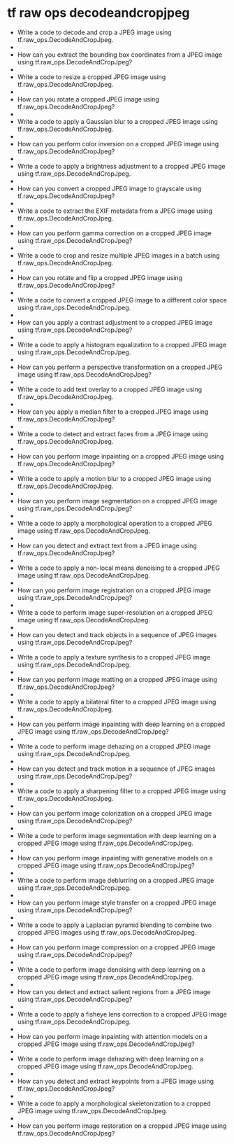 # tf raw ops decodeandcropjpeg

- Write a code to decode and crop a JPEG image using tf.raw_ops.DecodeAndCropJpeg.
- 
- How can you extract the bounding box coordinates from a JPEG image using tf.raw_ops.DecodeAndCropJpeg?
- 
- Write a code to resize a cropped JPEG image using tf.raw_ops.DecodeAndCropJpeg.
- 
- How can you rotate a cropped JPEG image using tf.raw_ops.DecodeAndCropJpeg?
- 
- Write a code to apply a Gaussian blur to a cropped JPEG image using tf.raw_ops.DecodeAndCropJpeg.
- 
- How can you perform color inversion on a cropped JPEG image using tf.raw_ops.DecodeAndCropJpeg?
- 
- Write a code to apply a brightness adjustment to a cropped JPEG image using tf.raw_ops.DecodeAndCropJpeg.
- 
- How can you convert a cropped JPEG image to grayscale using tf.raw_ops.DecodeAndCropJpeg?
- 
- Write a code to extract the EXIF metadata from a JPEG image using tf.raw_ops.DecodeAndCropJpeg.
- 
- How can you perform gamma correction on a cropped JPEG image using tf.raw_ops.DecodeAndCropJpeg?
- 
- Write a code to crop and resize multiple JPEG images in a batch using tf.raw_ops.DecodeAndCropJpeg.
- 
- How can you rotate and flip a cropped JPEG image using tf.raw_ops.DecodeAndCropJpeg?
- 
- Write a code to convert a cropped JPEG image to a different color space using tf.raw_ops.DecodeAndCropJpeg.
- 
- How can you apply a contrast adjustment to a cropped JPEG image using tf.raw_ops.DecodeAndCropJpeg?
- 
- Write a code to apply a histogram equalization to a cropped JPEG image using tf.raw_ops.DecodeAndCropJpeg.
- 
- How can you perform a perspective transformation on a cropped JPEG image using tf.raw_ops.DecodeAndCropJpeg?
- 
- Write a code to add text overlay to a cropped JPEG image using tf.raw_ops.DecodeAndCropJpeg.
- 
- How can you apply a median filter to a cropped JPEG image using tf.raw_ops.DecodeAndCropJpeg?
- 
- Write a code to detect and extract faces from a JPEG image using tf.raw_ops.DecodeAndCropJpeg.
- 
- How can you perform image inpainting on a cropped JPEG image using tf.raw_ops.DecodeAndCropJpeg?
- 
- Write a code to apply a motion blur to a cropped JPEG image using tf.raw_ops.DecodeAndCropJpeg.
- 
- How can you perform image segmentation on a cropped JPEG image using tf.raw_ops.DecodeAndCropJpeg?
- 
- Write a code to apply a morphological operation to a cropped JPEG image using tf.raw_ops.DecodeAndCropJpeg.
- 
- How can you detect and extract text from a JPEG image using tf.raw_ops.DecodeAndCropJpeg?
- 
- Write a code to apply a non-local means denoising to a cropped JPEG image using tf.raw_ops.DecodeAndCropJpeg.
- 
- How can you perform image registration on a cropped JPEG image using tf.raw_ops.DecodeAndCropJpeg?
- 
- Write a code to perform image super-resolution on a cropped JPEG image using tf.raw_ops.DecodeAndCropJpeg.
- 
- How can you detect and track objects in a sequence of JPEG images using tf.raw_ops.DecodeAndCropJpeg?
- 
- Write a code to apply a texture synthesis to a cropped JPEG image using tf.raw_ops.DecodeAndCropJpeg.
- 
- How can you perform image matting on a cropped JPEG image using tf.raw_ops.DecodeAndCropJpeg?
- 
- Write a code to apply a bilateral filter to a cropped JPEG image using tf.raw_ops.DecodeAndCropJpeg.
- 
- How can you perform image inpainting with deep learning on a cropped JPEG image using tf.raw_ops.DecodeAndCropJpeg?
- 
- Write a code to perform image dehazing on a cropped JPEG image using tf.raw_ops.DecodeAndCropJpeg.
- 
- How can you detect and track motion in a sequence of JPEG images using tf.raw_ops.DecodeAndCropJpeg?
- 
- Write a code to apply a sharpening filter to a cropped JPEG image using tf.raw_ops.DecodeAndCropJpeg.
- 
- How can you perform image colorization on a cropped JPEG image using tf.raw_ops.DecodeAndCropJpeg?
- 
- Write a code to perform image segmentation with deep learning on a cropped JPEG image using tf.raw_ops.DecodeAndCropJpeg.
- 
- How can you perform image inpainting with generative models on a cropped JPEG image using tf.raw_ops.DecodeAndCropJpeg?
- 
- Write a code to perform image deblurring on a cropped JPEG image using tf.raw_ops.DecodeAndCropJpeg.
- 
- How can you perform image style transfer on a cropped JPEG image using tf.raw_ops.DecodeAndCropJpeg?
- 
- Write a code to apply a Laplacian pyramid blending to combine two cropped JPEG images using tf.raw_ops.DecodeAndCropJpeg.
- 
- How can you perform image compression on a cropped JPEG image using tf.raw_ops.DecodeAndCropJpeg?
- 
- Write a code to perform image denoising with deep learning on a cropped JPEG image using tf.raw_ops.DecodeAndCropJpeg.
- 
- How can you detect and extract salient regions from a JPEG image using tf.raw_ops.DecodeAndCropJpeg?
- 
- Write a code to apply a fisheye lens correction to a cropped JPEG image using tf.raw_ops.DecodeAndCropJpeg.
- 
- How can you perform image inpainting with attention models on a cropped JPEG image using tf.raw_ops.DecodeAndCropJpeg?
- 
- Write a code to perform image dehazing with deep learning on a cropped JPEG image using tf.raw_ops.DecodeAndCropJpeg.
- 
- How can you detect and extract keypoints from a JPEG image using tf.raw_ops.DecodeAndCropJpeg?
- 
- Write a code to apply a morphological skeletonization to a cropped JPEG image using tf.raw_ops.DecodeAndCropJpeg.
- 
- How can you perform image restoration on a cropped JPEG image using tf.raw_ops.DecodeAndCropJpeg?